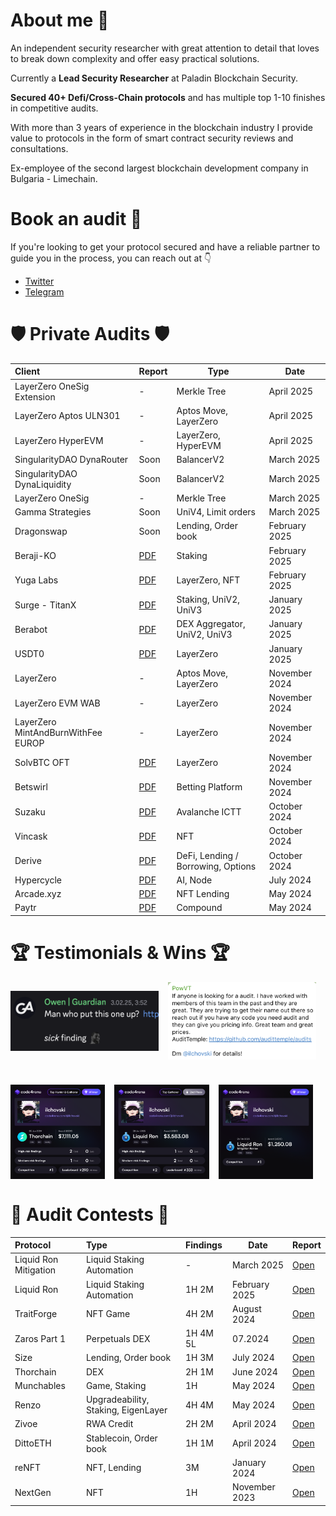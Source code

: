 # About me 🥷

An independent security researcher with great attention to detail that loves to break down complexity and offer easy practical solutions. 

Currently a **Lead Security Researcher** at Paladin Blockchain Security.

**Secured 40+ Defi/Cross-Chain protocols** and has multiple top 1-10 finishes in competitive audits.

With more than 3 years of experience in the blockchain industry I provide value to protocols in the form of smart contract security reviews and consultations. 

Ex-employee of the second largest blockchain development company in Bulgaria - Limechain.

# Book an audit 📩

If you're looking to get your protocol secured and have a reliable partner to guide you in the process, you can reach out at 👇 
- [Twitter](https://x.com/ilchovski98)
- [Telegram](https://t.me/ilchovski)

# 🛡️ Private Audits 🛡️
| Client                                                                 | Report | Type              | Date |
| :----------------------------------------------------------------------- | :---------------------------- | --- | --- |
| LayerZero OneSig Extension | - | Merkle Tree              | April 2025             |  |
| LayerZero Aptos ULN301   | - | Aptos Move, LayerZero              |  April 2025            | | 
| LayerZero HyperEVM   | - | LayerZero, HyperEVM  | April 2025             | |
| SingularityDAO DynaRouter  | Soon |    BalancerV2        |  March 2025             | |
| SingularityDAO DynaLiquidity   | Soon | BalancerV2  |  March 2025            |  |
| LayerZero OneSig   | - | Merkle Tree  |  March 2025            |  |
| Gamma Strategies   | Soon | UniV4, Limit orders  |  March 2025            |  |
| Dragonswap   | Soon | Lending, Order book  |  February 2025            | |
| Beraji-KO  | [PDF](./reports/Beraji-KO-Security-Review.pdf)| Staking  |  February 2025            |  |
| Yuga Labs  | [PDF](./reports/YugaLabs-Security-Review.pdf)| LayerZero, NFT  |  February 2025            |  |
| Surge - TitanX  | [PDF](./reports/Surge-TitanX-Security-Review.pdf)| Staking, UniV2, UniV3  |  January 2025            |  |
| Berabot  | [PDF](./reports/Berabot-Security-Review.pdf)| DEX Aggregator, UniV2, UniV3  |  January 2025            |  |
| USDT0  | [PDF](./reports/USDT0-Security-Review.pdf)| LayerZero  |  January 2025            |  |
| LayerZero   | - | Aptos Move, LayerZero  |  November 2024            |  |
| LayerZero EVM WAB  | - | LayerZero  |  November 2024            |  |
| LayerZero MintAndBurnWithFee EUROP  | - | LayerZero  |  November 2024            |  |
| SolvBTC OFT | [PDF](./reports/LayerZero-SolvBTC-Security-Review.pdf)| LayerZero  |  November 2024            |  |
| Betswirl  | [PDF](./reports/Betswirl-B2B-Security-Review.pdf)| Betting Platform  |  November 2024            |  |
| Suzaku  | [PDF](./reports/Suzaku-Security-Review.pdf)| Avalanche ICTT  |  October 2024            |  |
| Vincask  | [PDF](./reports/Vincask-Security-Review.pdf)| NFT  |  October 2024            |  |
| Derive  | [PDF](./reports/Derive-Security-Review.pdf)| DeFi, Lending / Borrowing, Options  |  October 2024            |  |
| Hypercycle  | [PDF](./reports/HyperCycle-Security-Review.pdf)| AI, Node  |  July 2024            |  |
| Arcade.xyz  | [PDF](./reports/Arcade-Security-Review.xyz.md)| NFT Lending  |  May 2024            |  |
| Paytr | [PDF](./reports/Paytr-Security-Review.md) | Compound  |  May 2024            |  |

# 🏆 Testimonials & Wins 🏆
<div style="max-width: 600px; margin: 0 auto 0 0; display: flex; flex-wrap: wrap; gap: 15px; align-items: center;">
  <img src="./audits/contests/media/Owen-Guardian.png" alt="" width="270px" style="flex: 1 1 calc(50% - 15px); max-width: calc(50% - 15px);">
  <img src="./audits/contests/media/Arcade.xyz-PowVT-dev.png" alt="" width="270px" style="flex: 1 1 calc(50% - 15px); max-width: calc(50% - 15px);">
</div>

<div style="max-width: 600px; margin: 40px auto 40px 0; display: flex; flex-wrap: wrap; gap: 15px;">
  <img src="./audits/contests/media/thorchain.png" alt="" width="270px" style="flex: 1 1 calc(33% - 15px); max-width: calc(33% - 15px);">
  <img src="./audits/contests/media/Liquid-Ron.png" alt="" width="270px" style="flex: 1 1 calc(33% - 15px); max-width: calc(33% - 15px);">
  <img src="./audits/contests/media/Liquid-Ron-Mitigation.png" width="270px" alt="" style="flex: 1 1 calc(33% - 15px); max-width: calc(33% - 15px);">
</div>


# 🥇 Audit Contests 🥇

| Protocol                                                                 | Type              | Findings| Date | Report                                                                                     |
| :----------------------------------------------------------------------- | :---------------------------- | :------------------------- |--- |:--------------------------------------------------------------------------------------------- |
| Liquid Ron Mitigation  | Liquid Staking Automation  | -  | March 2025            | [Open](https://code4rena.com/audits/2025-02-liquid-ron-mitigation-review) |
| Liquid Ron  | Liquid Staking Automation  | 1H 2M  | February 2025            | [Open](https://code4rena.com/audits/2025-01-liquid-ron) |
| TraitForge  | NFT Game  | 4H 2M  | August 2024            | [Open](./audits/contests/TraitForge.md) |
| Zaros Part 1  | Perpetuals DEX  | 1H 4M 5L  | 07.2024            | [Open](./audits/contests/Zaros-part-1.md) |
| Size   | Lending, Order book  | 1H 3M  | July 2024            | [Open](./audits/contests/Size.md)|
| Thorchain   | DEX  | 2H 1M  | June 2024            | [Open](./audits/contests/Thorchain.md) |
| Munchables   | Game, Staking  | 1H  | May 2024            | [Open](./audits/contests/Munchables.md) |
| Renzo   | Upgradeability, Staking, EigenLayer  | 4H 4M  | May 2024            | [Open](./audits/contests/Renzo.md) |
| Zivoe   | RWA Credit              | 2H 2M  | April 2024             | [Open](./audits/contests/Zivoe.md)|
| DittoETH   | Stablecoin, Order book              | 1H 1M  | April 2024             | [Open](./audits/contests/DittoETH.md)|
| reNFT   | NFT, Lending              | 3M  | January 2024            | [Open](./audits/contests/reNFT.md)| 
| NextGen  | NFT              | 1H  | November 2023             | [Open](./audits/contests/NextGen.md) |
